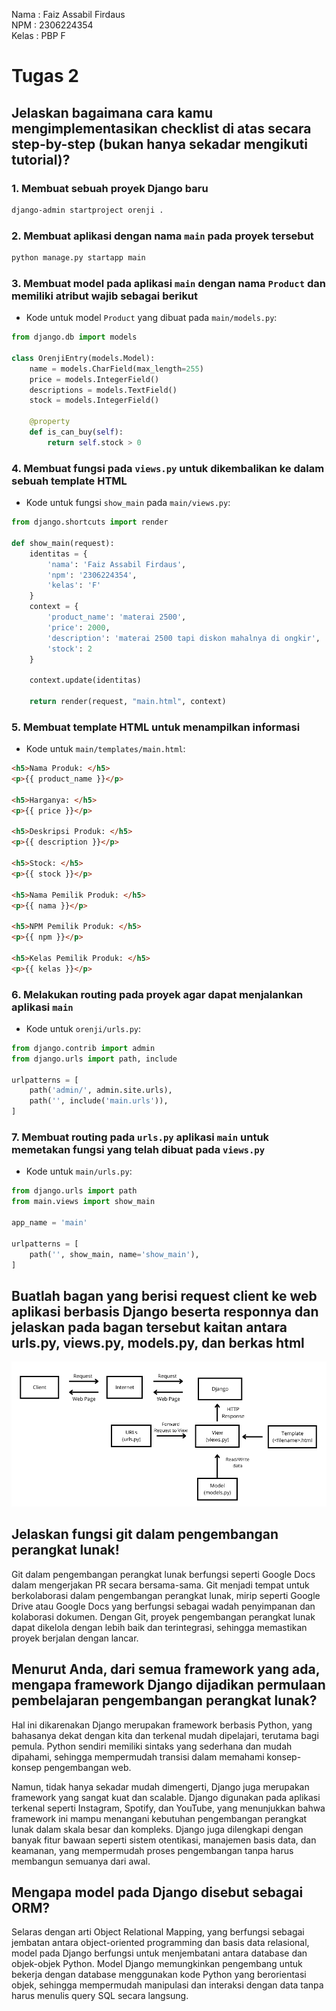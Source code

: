 Nama : Faiz Assabil Firdaus  
NPM : 2306224354  
Kelas : PBP F

# Tugas 2

## Jelaskan bagaimana cara kamu mengimplementasikan checklist di atas secara step-by-step (bukan hanya sekadar mengikuti tutorial)?

### 1. Membuat sebuah proyek Django baru

```bash
django-admin startproject orenji .
```

### 2. Membuat aplikasi dengan nama `main` pada proyek tersebut

```bash
python manage.py startapp main
```

### 3. Membuat model pada aplikasi `main` dengan nama `Product` dan memiliki atribut wajib sebagai berikut

- Kode untuk model `Product` yang dibuat pada `main/models.py`:

```python
from django.db import models

class OrenjiEntry(models.Model):
    name = models.CharField(max_length=255)
    price = models.IntegerField()
    descriptions = models.TextField()
    stock = models.IntegerField()

    @property
    def is_can_buy(self):
        return self.stock > 0
```

### 4. Membuat fungsi pada `views.py` untuk dikembalikan ke dalam sebuah template HTML

- Kode untuk fungsi `show_main` pada `main/views.py`:

```python
from django.shortcuts import render

def show_main(request):
    identitas = {
        'nama': 'Faiz Assabil Firdaus',
        'npm': '2306224354',
        'kelas': 'F'
    }
    context = {
        'product_name': 'materai 2500',
        'price': 2000,
        'description': 'materai 2500 tapi diskon mahalnya di ongkir',
        'stock': 2
    }

    context.update(identitas)

    return render(request, "main.html", context)
```

### 5. Membuat template HTML untuk menampilkan informasi

- Kode untuk `main/templates/main.html`:

```html
<h5>Nama Produk: </h5>
<p>{{ product_name }}</p>

<h5>Harganya: </h5>
<p>{{ price }}</p>

<h5>Deskripsi Produk: </h5>
<p>{{ description }}</p>

<h5>Stock: </h5>
<p>{{ stock }}</p>

<h5>Nama Pemilik Produk: </h5>
<p>{{ nama }}</p>

<h5>NPM Pemilik Produk: </h5>
<p>{{ npm }}</p>

<h5>Kelas Pemilik Produk: </h5>
<p>{{ kelas }}</p>
```

### 6. Melakukan routing pada proyek agar dapat menjalankan aplikasi `main`

- Kode untuk `orenji/urls.py`:

```python
from django.contrib import admin
from django.urls import path, include

urlpatterns = [
    path('admin/', admin.site.urls),
    path('', include('main.urls')),
]
```

### 7. Membuat routing pada `urls.py` aplikasi `main` untuk memetakan fungsi yang telah dibuat pada `views.py`

- Kode untuk `main/urls.py`:

```python
from django.urls import path
from main.views import show_main

app_name = 'main'

urlpatterns = [
    path('', show_main, name='show_main'),
]
```
## Buatlah bagan yang berisi request client ke web aplikasi berbasis Django beserta responnya dan jelaskan pada bagan tersebut kaitan antara urls.py, views.py, models.py, dan berkas html


![Bagan Request dan Response](bagan.png)

## Jelaskan fungsi git dalam pengembangan perangkat lunak!

Git dalam pengembangan perangkat lunak berfungsi seperti Google Docs dalam mengerjakan PR secara bersama-sama. Git menjadi tempat untuk berkolaborasi dalam pengembangan perangkat lunak, mirip seperti Google Drive atau Google Docs yang berfungsi sebagai wadah penyimpanan dan kolaborasi dokumen. Dengan Git, proyek pengembangan perangkat lunak dapat dikelola dengan lebih baik dan terintegrasi, sehingga memastikan proyek berjalan dengan lancar.

## Menurut Anda, dari semua framework yang ada, mengapa framework Django dijadikan permulaan pembelajaran pengembangan perangkat lunak?

Hal ini dikarenakan Django merupakan framework berbasis Python, yang bahasanya dekat dengan kita dan terkenal mudah dipelajari, terutama bagi pemula. Python sendiri memiliki sintaks yang sederhana dan mudah dipahami, sehingga mempermudah transisi dalam memahami konsep-konsep pengembangan web.

Namun, tidak hanya sekadar mudah dimengerti, Django juga merupakan framework yang sangat kuat dan scalable. Django digunakan pada aplikasi terkenal seperti Instagram, Spotify, dan YouTube, yang menunjukkan bahwa framework ini mampu menangani kebutuhan pengembangan perangkat lunak dalam skala besar dan kompleks. Django juga dilengkapi dengan banyak fitur bawaan seperti sistem otentikasi, manajemen basis data, dan keamanan, yang mempermudah proses pengembangan tanpa harus membangun semuanya dari awal.

## Mengapa model pada Django disebut sebagai ORM?

Selaras dengan arti Object Relational Mapping, yang berfungsi sebagai jembatan antara object-oriented programming dan basis data relasional, model pada Django berfungsi untuk menjembatani antara database dan objek-objek Python. Model Django memungkinkan pengembang untuk bekerja dengan database menggunakan kode Python yang berorientasi objek, sehingga mempermudah manipulasi dan interaksi dengan data tanpa harus menulis query SQL secara langsung.